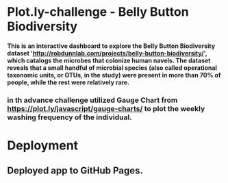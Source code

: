 # Plot.ly-challenge - Belly Button Biodiversity

#### This is an interactive dashboard to explore the Belly Button Biodiversity dataset 'http://robdunnlab.com/projects/belly-button-biodiversity/', which catalogs the microbes that colonize human navels. The dataset reveals that a small handful of microbial species (also called operational taxonomic units, or OTUs, in the study) were present in more than 70% of people, while the rest were relatively rare.

### in th advance challenge utilized Gauge Chart from https://plot.ly/javascript/gauge-charts/ to plot the weekly washing frequency of the individual.

# Deployment
## Deployed app to GitHub Pages. 
